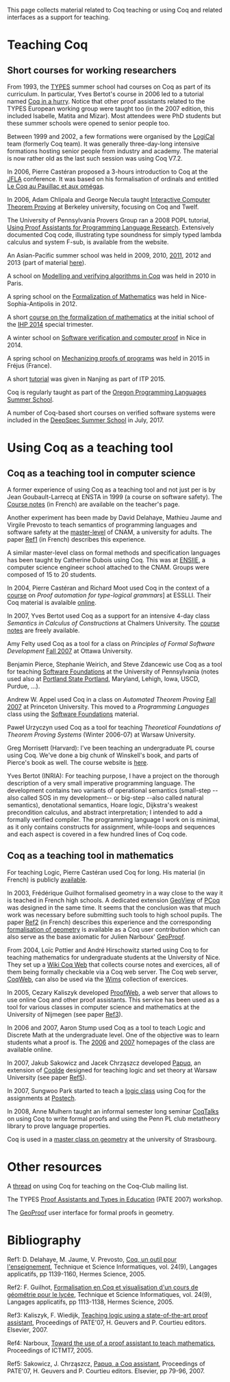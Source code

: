 This page collects material related to Coq teaching or using Coq and related interfaces as a support for teaching.

Teaching Coq
============

Short courses for working researchers
-------------------------------------

From 1993, the [TYPES](http://www.cs.chalmers.se/Cs/Research/Logic/Types) summer school had courses on Coq as part of its curriculum. In particular, Yves Bertot's course in 2006 led to a tutorial named [Coq in a hurry](%5Bhttp://cel.archives-ouvertes.fr/inria-00001173/en). Notice that other proof assistants related to the TYPES European working group were taught too (in the 2007 edition, this included Isabelle, Matita and Mizar). Most attendees were PhD students but these summer schools were opened to senior people too.

Between 1999 and 2002, a few formations were organised by the [LogiCal](http://logical.inria.fr) team (formerly Coq team). It was generally three-day-long intensive formations hosting senior people from industry and academy. The material is now rather old as the last such session was using Coq V7.2.

In 2006, Pierre Castéran proposed a 3-hours introduction to Coq at the [JFLA](jfla.inria.fr/2006) conference. It was based on his formalisation of ordinals and entitled [Le Coq au Pauillac et aux omégas](http://www.labri.fr/perso/casteran/Cantor/JFLA2006.pdf).

In 2006, Adam Chlipala and George Necula taught [Interactive Computer Theorem Proving](http://adam.chlipala.net/itp/) at Berkeley university, focusing on Coq and Twelf.

The University of Pennsylvania Provers Group ran a 2008 POPL tutorial, [Using Proof Assistants for Programming Language Research](http://www.cis.upenn.edu/~plclub/popl08-tutorial/). Extensively documented Coq code, illustrating type soundness for simply typed lambda calculus and system F-sub, is available from the website.

An Asian-Pacific summer school was held in 2009, 2010, [2011](kyhcs.ustcsz.edu.cn/fmschool-2011), 2012 and 2013 (part of material [here](http://pauillac.inria.fr/~levy/courses/tsinghua/13coq/)).

A school on [Modelling and verifying algorithms in Coq](http://www.di.ens.fr/~zappa/teaching/coq/ecole10/) was held in 2010 in Paris.

A spring school on the [Formalization of Mathematics](http://www-sop.inria.fr/manifestations/MapSpringSchool/program.html) was held in Nice-Sophia-Antipolis in 2012.

A short [course on the formalization of mathematics](http://specfun.inria.fr/mahboubi/cirm14.html) at the initial school of the [IHP 2014](https://ihp2014.pps.univ-paris-diderot.fr/doku.php) special trimester.

A winter school on [Software verification and computer proof](https://team.inria.fr/marelle/en/coq-winter-school-14) in Nice in 2014.

A spring school on [Mechanizing proofs of programs](http://yann.regis-gianas.org/coqepit/index.html) was held in 2015 in Fréjus (France).

A short [tutorial](http://coq.inria.fr/coq-itp-2015) was given in Nanjing as part of ITP 2015.

Coq is regularly taught as part of the [Oregon Programming Languages Summer School](https://www.cs.uoregon.edu/research/summerschool/).

A number of Coq-based short courses on verified software systems were included in the [DeepSpec Summer School](https://deepspec.org/event/dsss17/index.html) in July, 2017.

Using Coq as a teaching tool
============================

Coq as a teaching tool in computer science
------------------------------------------

A former experience of using Coq as a teaching tool and not just per is by Jean Goubault-Larrecq at ENSTA in 1999 (a course on software safety). The [Course notes](http://groups.google.com/group/chalmers-cs-semantics-in-coq) (in French) are available on the teacher's page.

Another experiment has been made by David Delahaye, Mathieu Jaume and Virgile Prevosto to teach semantics of programming languages and software safety at the [master-level](http://deptinfo.cnam.fr/master/spip.php?rubrique15) of CNAM, a university for adults. The paper [Ref1](#Ref1) (in French) describes this experience.

A similar master-level class on formal methods and specification languages has been taught by Catherine Dubois using Coq. This was at [ENSIIE](http://www.iie.cnam.fr), a computer science engineer school attached to the CNAM. Groups were composed of 15 to 20 students.

In 2004, Pierre Castéran and Richard Moot used Coq in the context of a [course](http://esslli2004.loria.fr/giveabs.php?14) on *Proof automation for type-logical grammars*\] at ESSLLI. Their Coq material is avalaible [online](http://www.labri.fr/perso/casteran/esslli2004/index.html).

In 2007, Yves Bertot used Coq as a support for an intensive 4-day class *Semantics in Calculus of Constructions* at Chalmers University. The [course notes](http://groups.google.com/group/chalmers-cs-semantics-in-coq) are freely available.

Amy Felty used Coq as a tool for a class on *Principles of Formal Software Development* [Fall 2007](http://www.site.uottawa.ca/~afelty/csi5110) at Ottawa University.

Benjamin Pierce, Stephanie Weirich, and Steve Zdancewic use Coq as a tool for teaching [Software Foundations](http://www.cis.upenn.edu/~bcpierce/sf/) at the University of Pennsylvania (notes used also at [Portland State Portland](http://web.cecs.pdx.edu/~apt/cs578/), Maryland, Lehigh, Iowa, USCD, Purdue, ...).

Andrew W. Appel used Coq in a class on *Automated Theorem Proving* [Fall 2007](http://www.cs.princeton.edu/courses/archive/fall07/cos595) at Princeton University. This moved to a *Programming Languages* class using the [Software Foundations](http://www.cis.upenn.edu/~bcpierce/sf/) material.

Paweł Urzyczyn used Coq as a tool for teaching *Theoretical Foundations of Theorem Proving Systems* (Winter 2006-07) at Warsaw University.

Greg Morrisett (Harvard): I've been teaching an undergraduate PL course using Coq. We've done a big chunk of Winskell's book, and parts of Pierce's book as well. The course website is [here](http://www.eecs.harvard.edu/cs152/).

Yves Bertot (INRIA): For teaching purpose, I have a project on the thorough description of a very small imperative programming language. The development contains two variants of operational semantics (small-step --also called SOS in my development-- or big-step --also called natural semantics), denotational semantics, Hoare logic, Dijkstra's weakest precondition calculus, and abstract interpretation; I intended to add a formally verified compiler. The programming language I work on is minimal, as it only contains constructs for assignment, while-loops and sequences and each aspect is covered in a few hundred lines of Coq code.

Coq as a teaching tool in mathematics
-------------------------------------

For teaching Logic, Pierre Castéran used Coq for long. His material (in French) is publicly [available](http://www.labri.fr/perso/casteran/FM/Logique/).

In 2003, Frédérique Guilhot formalised geometry in a way close to the way it is teached in French high schools. A dedicated extension [GeoView](GeoView) of [PCoq](PCoq) was designed in the same time. It seems that the conclusion was that much work was necessary before submitting such tools to high school pupils. The paper [Ref2](#Ref2) (in French) describes this experience and the corresponding [formalisation of geometry](http://coq.inria.fr/contribs/Angles.html) is available as a Coq user contribution which can also serve as the base axiomatic for Julien Narboux' [GeoProof](GeoProof).

From 2004, Loïc Pottier and André Hirschowitz started using Coq to for teaching mathematics for undergraduate students at the University of Nice. They set up a [Wiki Coq Web](http://pcmath165.unice.fr/wcw/spikini/?wiki=AccueilWikiCoqWeb) that collects course notes and exercices, all of them being formally checkable via a Coq web server. The Coq web server, [CoqWeb](CoqWeb), can also be used via the [Wims](http://wims.unice.fr/wims/en_home.html) collection of exercices.

In 2005, Cezary Kaliszyk developed [ProofWeb](http://www.cs.ru.nl/~cek/proofweb/ProofWeb), a web server that allows to use online Coq and other proof assistants. This service has been used as a tool for various classes in computer science and mathematics at the University of Nijmegen (see paper [Ref3](#Ref3)).

In 2006 and 2007, Aaron Stump used Coq as a tool to teach Logic and Discrete Math at the undergraduate level. One of the objective was to learn students what a proof is. The [2006](http://cl.cse.wustl.edu./classes/cse240-spring06) and [2007](http://cl.cse.wustl.edu./classes/cse240-spring07) homepages of the class are available online.

In 2007, Jakub Sakowicz and Jacek Chrząszcz developed [Papuq](http://www.mimuw.edu.pl/~chrzaszc/Papuq), an extension of [CoqIde](CoqIde) designed for teaching logic and set theory at Warsaw University (see paper [Ref5](#Ref5)).

In 2007, Sungwoo Park started to teach a [logic class](http://www.postech.ac.kr/~gla/cs433/) using Coq for the assignments at [Postech](http://www.postech.ac.kr).

In 2008, Anne Mulhern taught an informal semester long seminar [CoqTalks](http://www.cs.wisc.edu/~mulhern/coqtalks/2008.01/index.html) on using Coq to write formal proofs and using the Penn PL club metatheory library to prove language properties.

Coq is used in a [master class on geometry](http://mathinfo.unistra.fr/offre-de-formation/ue/?spec=9&sem=17&ue=524) at the university of Strasbourg.

Other resources
===============

A [thread](http://pauillac.inria.fr/pipermail/coq-club/2007/002885.html) on using Coq for teaching on the Coq-Club mailing list.

The TYPES [Proof Assistants and Types in Education](http://www.lsv.ens-cachan.fr/rdp07/pate.html) (PATE 2007) workshop.

The [GeoProof](http://www.activemath.org/workshops/MathUI/07/proceedings/Narboux-Geoproof-MathUI07.html) user interface for formal proofs in geometry.

Bibliography
============

<a name="Ref1">Ref1</a>: D. Delahaye, M. Jaume, V. Prevosto, [Coq, un outil pour l'enseignement](http://focal.inria.fr/site/images/stories/articles/delahayetsi05.pdf), Technique et Science Informatiques, vol. 24(9), Langages applicatifs, pp 1139-1160, Hermes Science, 2005.

<a name="Ref2">Ref2</a>: F. Guilhot, [Formalisation en Coq et visualisation d'un cours de géométrie pour le lycée](http://www-sop.inria.fr/lemme/Frederique.Guilhot/tsi.pdf), Technique et Science Informatiques, vol. 24(9), Langages applicatifs, pp 1113-1138, Hermes Science, 2005.

<a name="Ref3">Ref3</a>: Kaliszyk, F. Wiedijk, [Teaching logic using a state-of-the-art proof assistant](http://www.cs.ru.nl/~cek/proofweb/pate.pdf), Proceedings of PATE'07, H. Geuvers and P. Courtieu editors. Elsevier, 2007.

<a name="Ref4">Ref4</a>: Narboux, [Toward the use of a proof assistant to teach mathematics](http://www4.in.tum.de/~narboux/slides/bristol2005.pdf), Proceedings of ICTMT7, 2005.

<a name="Ref5">Ref5</a>: Sakowicz, J. Chrząszcz, [Papuq, a Coq assistant](http://www.mimuw.edu.pl/~chrzaszc/papers/Sakowicz-Chrzaszcz_Papuq_a_Coq_assistant.pdf), Proceedings of PATE'07, H. Geuvers and P. Courtieu editors. Elsevier, pp 79-96, 2007.
